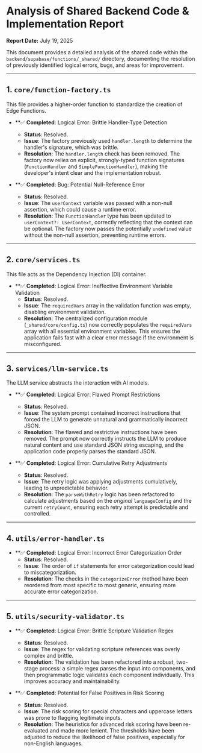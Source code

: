 # Analysis of Shared Backend Code & Implementation Report

**Report Date:** July 19, 2025

This document provides a detailed analysis of the shared code within the `backend/supabase/functions/_shared/` directory, documenting the resolution of previously identified logical errors, bugs, and areas for improvement.

---

## 1. `core/function-factory.ts`

This file provides a higher-order function to standardize the creation of Edge Functions.

-   **✅ **Completed**: Logical Error: Brittle Handler-Type Detection
    -   **Status**: Resolved.
    -   **Issue**: The factory previously used `handler.length` to determine the handler's signature, which was brittle.
    -   **Resolution**: The `handler.length` check has been removed. The factory now relies on explicit, strongly-typed function signatures (`FunctionHandler` and `SimpleFunctionHandler`), making the developer's intent clear and the implementation robust.

-   **✅ **Completed**: Bug: Potential Null-Reference Error
    -   **Status**: Resolved.
    -   **Issue**: The `userContext` variable was passed with a non-null assertion, which could cause a runtime error.
    -   **Resolution**: The `FunctionHandler` type has been updated to `userContext?: UserContext`, correctly reflecting that the context can be optional. The factory now passes the potentially `undefined` value without the non-null assertion, preventing runtime errors.

---

## 2. `core/services.ts`

This file acts as the Dependency Injection (DI) container.

-   **✅ **Completed**: Logical Error: Ineffective Environment Variable Validation
    -   **Status**: Resolved.
    -   **Issue**: The `requiredVars` array in the validation function was empty, disabling environment validation.
    -   **Resolution**: The centralized configuration module (`_shared/core/config.ts`) now correctly populates the `requiredVars` array with all essential environment variables. This ensures the application fails fast with a clear error message if the environment is misconfigured.

---

## 3. `services/llm-service.ts`

The LLM service abstracts the interaction with AI models.

-   **✅ **Completed**: Logical Error: Flawed Prompt Restrictions
    -   **Status**: Resolved.
    -   **Issue**: The system prompt contained incorrect instructions that forced the LLM to generate unnatural and grammatically incorrect JSON.
    -   **Resolution**: The flawed and restrictive instructions have been removed. The prompt now correctly instructs the LLM to produce natural content and use standard JSON string escaping, and the application code properly parses the standard JSON.

-   **✅ **Completed**: Logical Error: Cumulative Retry Adjustments
    -   **Status**: Resolved.
    -   **Issue**: The retry logic was applying adjustments cumulatively, leading to unpredictable behavior.
    -   **Resolution**: The `parseWithRetry` logic has been refactored to calculate adjustments based on the *original* `languageConfig` and the current `retryCount`, ensuring each retry attempt is predictable and controlled.

---

## 4. `utils/error-handler.ts`

-   **✅ **Completed**: Logical Error: Incorrect Error Categorization Order
    -   **Status**: Resolved.
    -   **Issue**: The order of `if` statements for error categorization could lead to miscategorization.
    -   **Resolution**: The checks in the `categorizeError` method have been reordered from most specific to most generic, ensuring more accurate error categorization.

---

## 5. `utils/security-validator.ts`

-   **✅ **Completed**: Logical Error: Brittle Scripture Validation Regex
    -   **Status**: Resolved.
    -   **Issue**: The regex for validating scripture references was overly complex and brittle.
    -   **Resolution**: The validation has been refactored into a robust, two-stage process: a simple regex parses the input into components, and then programmatic logic validates each component individually. This improves accuracy and maintainability.

-   **✅ **Completed**: Potential for False Positives in Risk Scoring
    -   **Status**: Resolved.
    -   **Issue**: The risk scoring for special characters and uppercase letters was prone to flagging legitimate inputs.
    -   **Resolution**: The heuristics for advanced risk scoring have been re-evaluated and made more lenient. The thresholds have been adjusted to reduce the likelihood of false positives, especially for non-English languages.

```